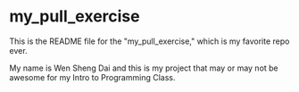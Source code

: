 # my_pull_exercise

This is the README file for the "my_pull_exercise," which is my favorite repo ever.

My name is Wen Sheng Dai and this is my project that may or may not be awesome for my Intro to Programming Class.
